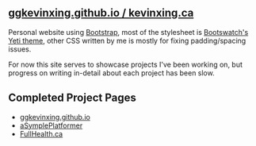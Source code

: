 ## [ggkevinxing.github.io / kevinxing.ca](http://kevinxing.ca)
Personal website using [Bootstrap](http://getbootstrap.com/), most of the stylesheet is [Bootswatch's Yeti theme](http://bootswatch.com/yeti/), other CSS written by me is mostly for fixing padding/spacing issues.

For now this site serves to showcase projects I've been working on, but progress on writing in-detail about each project has been slow.

## Completed Project Pages

* [ggkevinxing.github.io](http://kevinxing.ca/projects/2014/so-meta/)
* [aSymplePlatformer](http://kevinxing.ca/projects/2014/asympleplatformer/)
* [FullHealth.ca](http://kevinxing.ca/projects/2013/fullhealth/)
